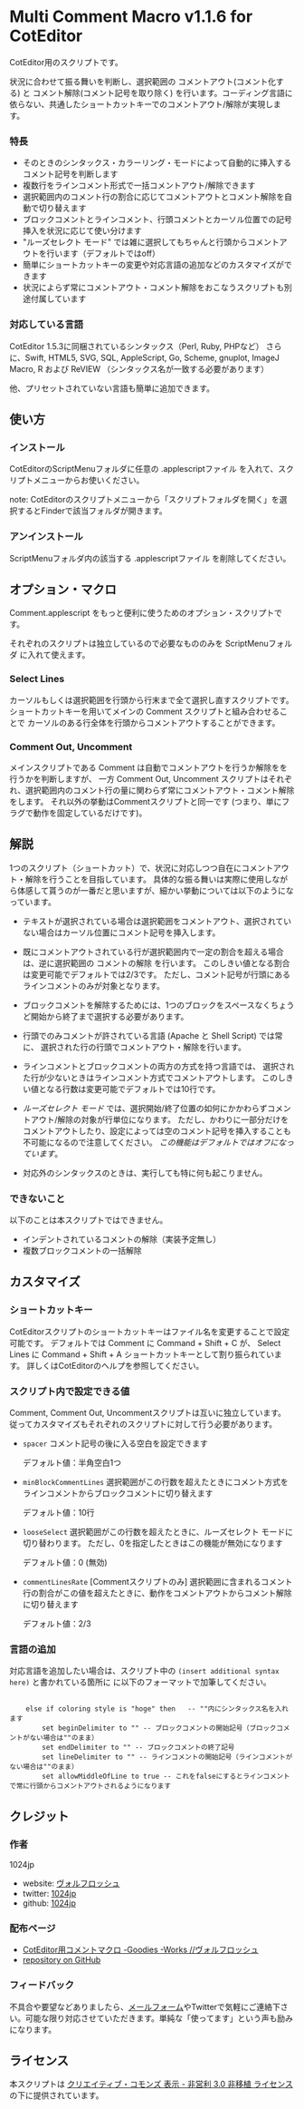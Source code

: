 
Multi Comment Macro v1.1.6 for CotEditor
=======================================

CotEditor用のスクリプトです。

状況に合わせて振る舞いを判断し、選択範囲の コメントアウト(コメント化する) と コメント解除(コメント記号を取り除く) を行います。コーディング言語に依らない、共通したショートカットキーでのコメントアウト/解除が実現します。


### 特長
- そのときのシンタックス・カラーリング・モードによって自動的に挿入するコメント記号を判断します
- 複数行をラインコメント形式で一括コメントアウト/解除できます
- 選択範囲内のコメント行の割合に応じてコメントアウトとコメント解除を自動で切り替えます
- ブロックコメントとラインコメント、行頭コメントとカーソル位置での記号挿入を状況に応じて使い分けます
-  "ルーズセレクト モード" では雑に選択してもちゃんと行頭からコメントアウトを行います（デフォルトではoff）
- 簡単にショートカットキーの変更や対応言語の追加などのカスタマイズができます
- 状況によらず常にコメントアウト・コメント解除をおこなうスクリプトも別途付属しています


### 対応している言語
CotEditor 1.5.3に同梱されているシンタックス（Perl, Ruby, PHPなど）
さらに、Swift, HTML5, SVG, SQL, AppleScript, Go, Scheme, gnuplot, ImageJ Macro, R および ReVIEW
（シンタックス名が一致する必要があります）

他、プリセットされていない言語も簡単に追加できます。


使い方
-------------
### インストール
CotEditorのScriptMenuフォルダに任意の .applescriptファイル を入れて、スクリプトメニューからお使いください。

note: CotEditorのスクリプトメニューから「スクリプトフォルダを開く」を選択するとFinderで該当フォルダが開きます。

### アンインストール
ScriptMenuフォルダ内の該当する .applescriptファイル を削除してください。


オプション・マクロ
-------------
Comment.applescript をもっと便利に使うためのオプション・スクリプトです。

それぞれのスクリプトは独立しているので必要なもののみを ScriptMenuフォルダ に入れて使えます。

### Select Lines
カーソルもしくは選択範囲を行頭から行末まで全て選択し直すスクリプトです。
ショートカットキーを用いてメインの Comment スクリプトと組み合わせることで
カーソルのある行全体を行頭からコメントアウトすることができます。

### Comment Out, Uncomment
メインスクリプトである Comment は自動でコメントアウトを行うか解除をを行うかを判断しますが、
一方 Comment Out, Uncomment スクリプトはそれぞれ、選択範囲内のコメント行の量に関わらず常にコメントアウト・コメント解除をします。
それ以外の挙動はCommentスクリプトと同一です (つまり、単にフラグで動作を固定しているだけです)。


解説
-------------
1つのスクリプト（ショートカット）で、状況に対応しつつ自在にコメントアウト・解除を行うことを目指しています。
具体的な振る舞いは実際に使用しながら体感して貰うのが一番だと思いますが、細かい挙動については以下のようになっています。

- テキストが選択されている場合は選択範囲をコメントアウト、選択されていない場合はカーソル位置にコメント記号を挿入します。

- 既にコメントアウトされている行が選択範囲内で一定の割合を超える場合は、逆に選択範囲の コメントの解除 を行います。
  このしきい値となる割合は変更可能でデフォルトでは2/3です。
  ただし、コメント記号が行頭にあるラインコメントのみが対象となります。

- ブロックコメントを解除するためには、1つのブロックをスペースなくちょうど開始から終了まで選択する必要があります。

- 行頭でのみコメントが許されている言語 (Apache と Shell Script) では常に、
  選択された行の行頭でコメントアウト・解除を行います。

- ラインコメントとブロックコメントの両方の方式を持つ言語では、
  選択された行が少ないときはラインコメント方式でコメントアウトします。
  このしきい値となる行数は変更可能でデフォルトでは10行です。

- _ルーズセレクト モード_ では、選択開始/終了位置の如何にかかわらずコメントアウト/解除の対象が行単位になります。
  ただし、かわりに一部分だけをコメントアウトしたり、設定によっては空のコメント記号を挿入することも不可能になるので注意してください。
  *この機能はデフォルトではオフになっています*。
	
- 対応外のシンタックスのときは、実行しても特に何も起こりません。

### できないこと
以下のことは本スクリプトではできません。

- インデントされているコメントの解除（実装予定無し）
- 複数ブロックコメントの一括解除


カスタマイズ
-------------
### ショートカットキー
CotEditorスクリプトのショートカットキーはファイル名を変更することで設定可能です。
デフォルトでは Comment に Command + Shift + C が、
Select Lines に Command + Shift + A ショートカットキーとして割り振られています。
詳しくはCotEditorのヘルプを参照してください。

### スクリプト内で設定できる値
Comment, Comment Out, Uncommentスクリプトは互いに独立しています。
従ってカスタマイズもそれぞれのスクリプトに対して行う必要があります。

- `spacer`
	コメント記号の後に入る空白を設定できます
	
	デフォルト値：半角空白1つ

- `minBlockCommentLines`
	選択範囲がこの行数を超えたときにコメント方式をラインコメントからブロックコメントに切り替えます
	
	デフォルト値：10行

- `looseSelect`
	選択範囲がこの行数を超えたときに、ルーズセレクト モードに切り替わります。
	ただし、0を指定したときはこの機能が無効になります
	
	デフォルト値：0 (無効)
	
- `commentLinesRate` [Commentスクリプトのみ]
	選択範囲に含まれるコメント行の割合がこの値を超えたときに、動作をコメントアウトからコメント解除に切り替えます
	
	デフォルト値：2/3

### 言語の追加
対応言語を追加したい場合は、スクリプト中の `(insert additional syntax here)` と書かれている箇所に
に以下のフォーマットで加筆してください。

```AppleScript

	else if coloring style is "hoge" then	-- ""内にシンタックス名を入れます
		set beginDelimiter to "" -- ブロックコメントの開始記号（ブロックコメントがない場合は""のまま）
		set endDelimiter to "" -- ブロックコメントの終了記号
		set lineDelimiter to "" -- ラインコメントの開始記号（ラインコメントがない場合は""のまま）
		set allowMiddleOfLine to true -- これをfalseにするとラインコメントで常に行頭からコメントアウトされるようになります
```

クレジット
-------------
### 作者
1024jp

- website: [ヴォルフロッシュ](http://wolfrosch.com/)
- twitter: [1024jp](https://twitter.com/1024jp)
- github: [1024jp](https://github.com/1024jp)

### 配布ページ
- [CotEditor用コメントマクロ -Goodies -Works //ヴォルフロッシュ](http://wolfrosch.com/works/goodies/coteditor_comment)
- [repository on GitHub](https://github.com/1024jp/multiComment-CotEditor)

### フィードバック
不具合や要望などありましたら、[メールフォーム][]やTwitterで気軽にご連絡下さい。可能な限り対応させていただきます。単純な「使ってます」という声も励みになります。

[メールフォーム]: http://wolfrosch.com/about/contact

ライセンス
-------------
本スクリプトは [クリエイティブ・コモンズ 表示 - 非営利 3.0 非移植 ライセンス](cc) の下に提供されています。

[cc]: http://creativecommons.org/licenses/by-nc/3.0/deed.ja
